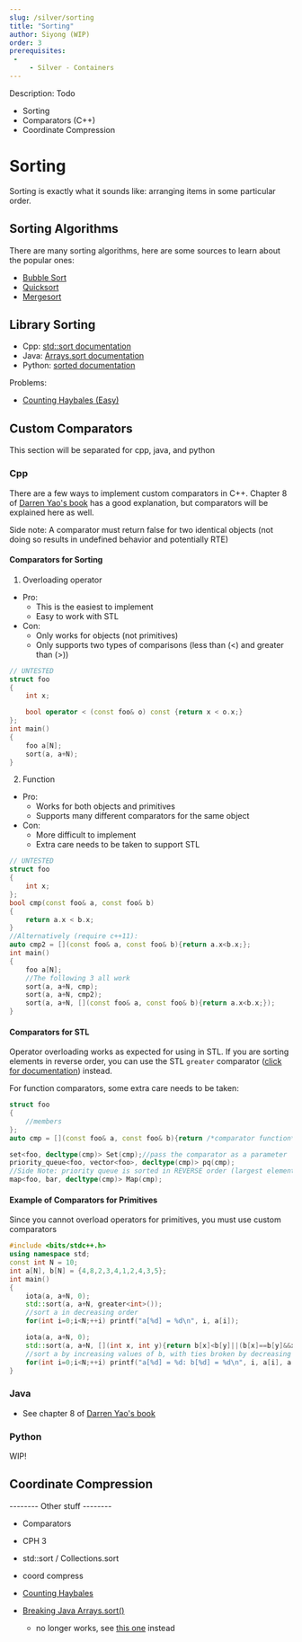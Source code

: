```yaml
---
slug: /silver/sorting
title: "Sorting"
author: Siyong (WIP)
order: 3
prerequisites: 
 - 
     - Silver - Containers
---
```

<div class="syllabus-only">
  Description: Todo
</div>

 - Sorting
 - Comparators (C++)
 - Coordinate Compression

<!-- END DESCRIPTION -->

<!--
TODO List:

 - Check sorting algorithms websites (I just googled and copied top link)
 - Improve Library Sorting: (maybe link actual website instead of documentation)
 - Quickly go over stable sort?
 - CPP Custom Comparators
   - Test sample code
 - Java Custom Comparators
   - All
 - Python Custom Comparators
   - All
 - Coordinate Compression
-->

# Sorting

Sorting is exactly what it sounds like: arranging items in some particular order. 

## Sorting Algorithms

There are many sorting algorithms, here are some sources to learn about the popular ones:
 - [Bubble Sort](https://www.freecodecamp.org/news/bubble-sort/)
 - [Quicksort](https://medium.com/karuna-sehgal/a-quick-explanation-of-quick-sort-7d8e2563629b)
 - [Mergesort](https://www.geeksforgeeks.org/merge-sort/)

## Library Sorting

 - Cpp: [std::sort documentation](https://en.cppreference.com/w/cpp/algorithm/sort)
 - Java: [Arrays.sort documentation](https://docs.oracle.com/javase/7/docs/api/java/util/Arrays.html#sort(java.lang.Object[]))
 - Python: [sorted documentation](https://docs.python.org/3/howto/sorting.html)

Problems:
 - [Counting Haybales (Easy)](http://www.usaco.org/index.php?page=viewproblem2&cpid=666)

## Custom Comparators

This section will be separated for cpp, java, and python

### Cpp

There are a few ways to implement custom comparators in C++. Chapter 8 of [Darren Yao's book](http://darrenyao.com/usacobook/cpp.pdf) has a good explanation, but comparators will be explained here as well.

Side note: A comparator must return false for two identical objects (not doing so results in undefined behavior and potentially RTE)

#### Comparators for Sorting

1) Overloading operator
 - Pro:
   - This is the easiest to implement
   - Easy to work with STL
 - Con:
   - Only works for objects (not primitives)
   - Only supports two types of comparisons (less than (<) and greater than (>))

```cpp
// UNTESTED
struct foo
{
	int x;

	bool operator < (const foo& o) const {return x < o.x;}
};
int main()
{
	foo a[N];
	sort(a, a+N);
}
```

2) Function
 - Pro:
   - Works for both objects and primitives
   - Supports many different comparators for the same object
 - Con:
   - More difficult to implement
   - Extra care needs to be taken to support STL

```cpp
// UNTESTED
struct foo
{
	int x;
};
bool cmp(const foo& a, const foo& b)
{
	return a.x < b.x;
}
//Alternatively (require c++11):
auto cmp2 = [](const foo& a, const foo& b){return a.x<b.x;};
int main()
{
	foo a[N];
	//The following 3 all work
	sort(a, a+N, cmp);
	sort(a, a+N, cmp2);
	sort(a, a+N, [](const foo& a, const foo& b){return a.x<b.x;});
}
```

#### Comparators for STL

Operator overloading works as expected for using in STL. If you are sorting elements in reverse order, you can use the STL `greater` comparator ([click for documentation](https://en.cppreference.com/w/cpp/utility/functional/greater)) instead.

For function comparators, some extra care needs to be taken:

```cpp
struct foo
{
	//members
};
auto cmp = [](const foo& a, const foo& b){return /*comparator function*/;};

set<foo, decltype(cmp)> Set(cmp);//pass the comparator as a parameter
priority_queue<foo, vector<foo>, decltype(cmp)> pq(cmp);
//Side Note: priority queue is sorted in REVERSE order (largest elements are first)
map<foo, bar, decltype(cmp)> Map(cmp);
```

#### Example of Comparators for Primitives

Since you cannot overload operators for primitives, you must use custom comparators

<!-- The following code snip is tested -->
```cpp
#include <bits/stdc++.h>
using namespace std;
const int N = 10;
int a[N], b[N] = {4,8,2,3,4,1,2,4,3,5};
int main()
{
	iota(a, a+N, 0);
	std::sort(a, a+N, greater<int>());
	//sort a in decreasing order
	for(int i=0;i<N;++i) printf("a[%d] = %d\n", i, a[i]);

	iota(a, a+N, 0);
	std::sort(a, a+N, [](int x, int y){return b[x]<b[y]||(b[x]==b[y]&&x>y);});
	//sort a by increasing values of b, with ties broken by decreasing index
	for(int i=0;i<N;++i) printf("a[%d] = %d: b[%d] = %d\n", i, a[i], a[i], b[i]);
}
```

### Java

 - See chapter 8 of [Darren Yao's book](http://darrenyao.com/usacobook/java.pdf)

### Python

 WIP!

## Coordinate Compression

-------- Other stuff --------

 - Comparators
 - CPH 3
 - std::sort / Collections.sort
 - coord compress



 - [Counting Haybales](http://www.usaco.org/index.php?page=viewproblem2&cpid=666)
 - [Breaking Java Arrays.sort()](https://codeforces.com/blog/entry/4827)
   - no longer works, see [this one](https://codeforces.com/contest/1324/submission/73058869) instead
